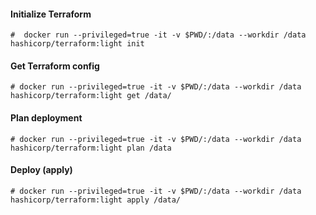 #### Initialize Terraform

``` 
#  docker run --privileged=true -it -v $PWD/:/data --workdir /data hashicorp/terraform:light init
```

#### Get Terraform config

```
# docker run --privileged=true -it -v $PWD/:/data --workdir /data hashicorp/terraform:light get /data/
```

#### Plan deployment

```
# docker run --privileged=true -it -v $PWD/:/data --workdir /data hashicorp/terraform:light plan /data
```

#### Deploy (apply) 

```
# docker run --privileged=true -it -v $PWD/:/data --workdir /data hashicorp/terraform:light apply /data/
```
